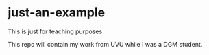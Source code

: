 # just-an-example
This is just for teaching purposes

This repo will contain my work from UVU while I was a DGM student.
